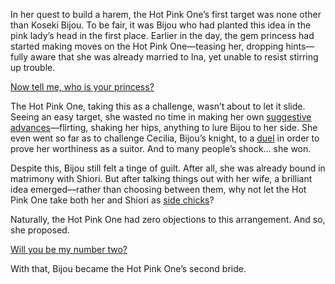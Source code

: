 <!-- title: Side Chick No.2 -->

In her quest to build a harem, the Hot Pink One’s first target was none other than Koseki Bijou. To be fair, it was Bijou who had planted this idea in the pink lady’s head in the first place. Earlier in the day, the gem princess had started making moves on the Hot Pink One—teasing her, dropping hints—fully aware that she was already married to Ina, yet unable to resist stirring up trouble.

[Now tell me, who is your princess?](#embed:https://www.youtube.com/live/5o4TerH2bVI?feature=shared&t=8072)

The Hot Pink One, taking this as a challenge, wasn’t about to let it slide. Seeing an easy target, she wasted no time in making her own [suggestive advances](https://www.youtube.com/live/5o4TerH2bVI?feature=shared&t=11183)—flirting, shaking her hips, anything to lure Bijou to her side. She even went so far as to challenge Cecilia, Bijou’s knight, to a [duel](https://www.youtube.com/live/5o4TerH2bVI?feature=shared&t=11365) in order to prove her worthiness as a suitor. And to many people’s shock… she won.

Despite this, Bijou still felt a tinge of guilt. After all, she was already bound in matrimony with Shiori. But after talking things out with her wife, a brilliant idea emerged—rather than choosing between them, why not let the Hot Pink One take both her and Shiori as [side chicks](https://www.youtube.com/live/5o4TerH2bVI?feature=shared&t=11654)?

Naturally, the Hot Pink One had zero objections to this arrangement. And so, she proposed.

[Will you be my number two?](#embed:https://www.youtube.com/live/5o4TerH2bVI?feature=shared)

With that, Bijou became the Hot Pink One’s second bride.